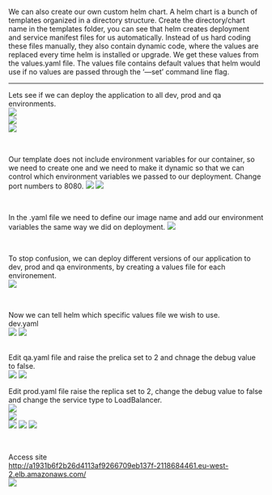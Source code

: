 We can also create our own custom helm chart. A helm chart is a bunch of templates organized in a directory structure.
Create the directory/chart name in the templates folder, you can see that helm creates deployment and service manifest files for us automatically. Instead of us hard coding these files manually, they also contain dynamic code, where the values are replaced every time helm is installed or upgrade. 
We get these values from the values.yaml file. The values file contains default values that helm would use if no values are passed through the ‘—set’ command line flag.

<hr>

Lets see if we can deploy the application to all dev, prod and qa environments.
<br>
<img src="https://github.com/LawrenceDavy13/DevopsProject-3-Kubernetes/blob/main/images/3.%20Helm%20custom/image.png">
<br>
<img src="https://github.com/LawrenceDavy13/DevopsProject-3-Kubernetes/blob/main/images/3.%20Helm%20custom/image2.png">
<br>
<img src="https://github.com/LawrenceDavy13/DevopsProject-3-Kubernetes/blob/main/images/3.%20Helm%20custom/image3.png">

<br>

Our template does not include environment variables for our container, so we need to create one and we need to make it dynamic so that we can control which environment variables we passed to our deployment. Change port numbers to 8080.
<img src="https://github.com/LawrenceDavy13/DevopsProject-3-Kubernetes/blob/main/images/3.%20Helm%20custom/image4.png">
<img src="https://github.com/LawrenceDavy13/DevopsProject-3-Kubernetes/blob/main/images/3.%20Helm%20custom/image5.png">

<br>

In the .yaml file we need to define our image name and add our environment variables the same way we did on deployment.
<img src="https://github.com/LawrenceDavy13/DevopsProject-3-Kubernetes/blob/main/images/3.%20Helm%20custom/image6.png">

<br>

To stop confusion, we can deploy different versions of our application to dev, prod and qa environments, by creating a values file for each environement.
<br>
<img src="https://github.com/LawrenceDavy13/DevopsProject-3-Kubernetes/blob/main/images/3.%20Helm%20custom/image7.png">

<br>

Now we can tell helm which specific values file we wish to use.
<br>
dev.yaml
<br>
<img src="https://github.com/LawrenceDavy13/DevopsProject-3-Kubernetes/blob/main/images/3.%20Helm%20custom/image8.png">
<img src="https://github.com/LawrenceDavy13/DevopsProject-3-Kubernetes/blob/main/images/3.%20Helm%20custom/image9.png">

<br>
Edit qa.yaml file and raise the prelica set to 2 and chnage the debug value to false.
<br>
<img src="https://github.com/LawrenceDavy13/DevopsProject-3-Kubernetes/blob/main/images/3.%20Helm%20custom/image10.png">
<img src="https://github.com/LawrenceDavy13/DevopsProject-3-Kubernetes/blob/main/images/3.%20Helm%20custom/image11.png">

<br>

Edit prod.yaml file raise the replica set to 2, change the debug value to false and change the service type to LoadBalancer.
<br>
<img src="https://github.com/LawrenceDavy13/DevopsProject-3-Kubernetes/blob/main/images/3.%20Helm%20custom/image12.png">
<br>
<img src="https://github.com/LawrenceDavy13/DevopsProject-3-Kubernetes/blob/main/images/3.%20Helm%20custom/image13.png">
<br>
<img src="https://github.com/LawrenceDavy13/DevopsProject-3-Kubernetes/blob/main/images/3.%20Helm%20custom/image14.png">
<img src="https://github.com/LawrenceDavy13/DevopsProject-3-Kubernetes/blob/main/images/3.%20Helm%20custom/image15.png">
<img src="https://github.com/LawrenceDavy13/DevopsProject-3-Kubernetes/blob/main/images/3.%20Helm%20custom/image16.png">

<br>

Access site
<br>
http://a1931b6f2b26d4113af9266709eb137f-2118684461.eu-west-2.elb.amazonaws.com/
<br>
<img src="https://github.com/LawrenceDavy13/DevopsProject-3-Kubernetes/blob/main/images/3.%20Helm%20custom/image17.png">








